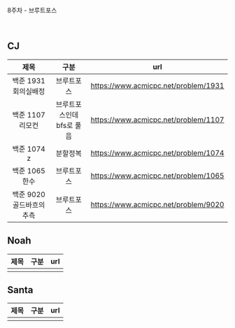 8주차 - 브루트포스

</br>

## CJ

|제목|구분|url|
|:------:|:---:|:---:|
|백준 1931 회의실배정|브루트포스|https://www.acmicpc.net/problem/1931|
|백준 1107 리모컨|브루트포스인데 bfs로 풀음|https://www.acmicpc.net/problem/1107|
|백준 1074 z|분할정복|https://www.acmicpc.net/problem/1074|
|백준 1065 한수|브루트포스|https://www.acmicpc.net/problem/1065|
|백준 9020 골드바흐의추측|브루트포스|https://www.acmicpc.net/problem/9020|


## Noah

| 제목 | 구분 | url |
|:------:|:---:|:---:|
||||


## Santa

|제목|구분|url|
|:------:|:---:|:---:|
||||
